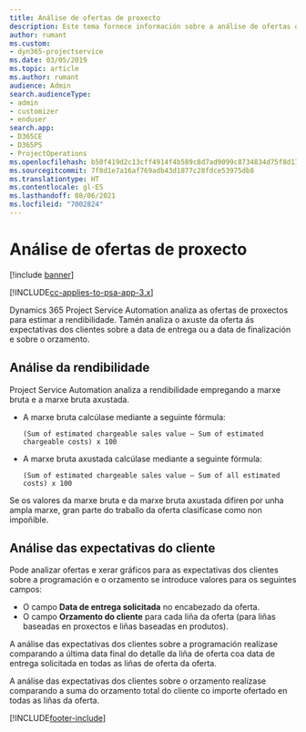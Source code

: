 ```yaml
---
title: Análise de ofertas de proxecto
description: Este tema fornece información sobre a análise de ofertas de proxecto.
author: rumant
ms.custom:
- dyn365-projectservice
ms.date: 03/05/2019
ms.topic: article
ms.author: rumant
audience: Admin
search.audienceType:
- admin
- customizer
- enduser
search.app:
- D365CE
- D365PS
- ProjectOperations
ms.openlocfilehash: b50f419d2c13cff4914f4b589c8d7ad9099c8734834d75f8d17104d2db40049b
ms.sourcegitcommit: 7f8d1e7a16af769adb43d1877c28fdce53975db8
ms.translationtype: HT
ms.contentlocale: gl-ES
ms.lasthandoff: 08/06/2021
ms.locfileid: "7002824"
---
```

# <a name="analysis-of-project-quotes"></a>Análise de ofertas de proxecto

[!include [banner](../includes/psa-now-project-operations.md)]

[!INCLUDE[cc-applies-to-psa-app-3.x](../includes/cc-applies-to-psa-app-3x.md)]

Dynamics 365 Project Service Automation analiza as ofertas de proxectos para estimar a rendibilidade. Tamén analiza o axuste da oferta ás expectativas dos clientes sobre a data de entrega ou a data de finalización e sobre o orzamento.

## <a name="profitability-analysis"></a>Análise da rendibilidade

Project Service Automation analiza a rendibilidade empregando a marxe bruta e a marxe bruta axustada.

- A marxe bruta calcúlase mediante a seguinte fórmula:

  `
    (Sum of estimated chargeable sales value – Sum of estimated chargeable costs) x 100
  `
- A marxe bruta axustada calcúlase mediante a seguinte fórmula:

  `
    (Sum of estimated chargeable sales value – Sum of all estimated costs) x 100
  `

Se os valores da marxe bruta e da marxe bruta axustada difiren por unha ampla marxe, gran parte do traballo da oferta clasifícase como non impoñible.

## <a name="analysis-of-customer-expectations"></a>Análise das expectativas do cliente

Pode analizar ofertas e xerar gráficos para as expectativas dos clientes sobre a programación e o orzamento se introduce valores para os seguintes campos:

- O campo **Data de entrega solicitada** no encabezado da oferta.
- O campo **Orzamento do cliente** para cada liña da oferta (para liñas baseadas en proxectos e liñas baseadas en produtos).

A análise das expectativas dos clientes sobre a programación realízase comparando a última data final do detalle da liña de oferta coa data de entrega solicitada en todas as liñas de oferta da oferta.

A análise das expectativas dos clientes sobre o orzamento realízase comparando a suma do orzamento total do cliente co importe ofertado en todas as liñas da oferta.


[!INCLUDE[footer-include](../includes/footer-banner.md)]
